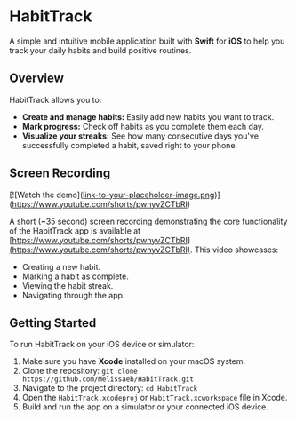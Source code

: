 # HabitTrack

A simple and intuitive mobile application built with **Swift** for **iOS** to help you track your daily habits and build positive routines.

## Overview

HabitTrack allows you to:

* **Create and manage habits:** Easily add new habits you want to track.
* **Mark progress:** Check off habits as you complete them each day.
* **Visualize your streaks:** See how many consecutive days you've successfully completed a habit, saved right to your phone.

## Screen Recording

[![Watch the demo]([link-to-your-placeholder-image.png](https://github.com/Melissaeb/HabitTrack/blob/main/HabitTrack/Assets.xcassets/Simulator%20Screenshot%20-%20iPhone%2016%20Pro%20-%202025-04-08%20at%2014.25.31.imageset/Simulator%20Screenshot%20-%20iPhone%2016%20Pro%20-%202025-04-08%20at%2014.25.31.png?raw=true
))](https://www.youtube.com/shorts/pwnyvZCTbRI)

A short (~35 second) screen recording demonstrating the core functionality of the HabitTrack app is available at [https://www.youtube.com/shorts/pwnyvZCTbRI](https://www.youtube.com/shorts/pwnyvZCTbRI). This video showcases:

* Creating a new habit.
* Marking a habit as complete.
* Viewing the habit streak.
* Navigating through the app.

## Getting Started

To run HabitTrack on your iOS device or simulator:

1.  Make sure you have **Xcode** installed on your macOS system.
2.  Clone the repository: `git clone https://github.com/Melissaeb/HabitTrack.git`
3.  Navigate to the project directory: `cd HabitTrack`
4.  Open the `HabitTrack.xcodeproj` or `HabitTrack.xcworkspace` file in Xcode.
5.  Build and run the app on a simulator or your connected iOS device.
